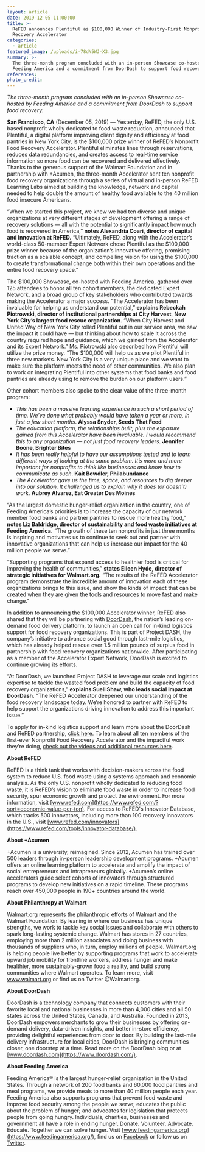 ```yaml
---
layout: article
date: 2019-12-05 11:00:00
title: >-
  ReFED announces Plentiful as $100,000 Winner of Industry-First Nonprofit Food
  Recovery Accelerator
categories:
  - article
featured_image: /uploads/i-78dN5WJ-X3.jpg
summary: >-
  The three-month program concluded with an in-person Showcase co-hosted by
  Feeding America and a commitment from DoorDash to support food recovery.
references:
photo_credit:
---
```


*The three-month program concluded with an in-person Showcase co-hosted by Feeding America and a commitment from DoorDash to support food recovery.*

**San Francisco, CA** (December 05, 2019) — Yesterday, ReFED, the only U.S. based nonprofit wholly dedicated to food waste reduction, announced that Plentiful, a digital platform improving client dignity and efficiency at food pantries in New York City, is the $100,000 prize winner of ReFED’s Nonprofit Food Recovery Accelerator. Plentiful eliminates lines through reservations, reduces data redundancies, and creates access to real-time service information so more food can be recovered and delivered effectively. Thanks to the generous support of the Walmart Foundation and in partnership with +Acumen, the three-month Accelerator sent ten nonprofit food recovery organizations through a series of virtual and in-person ReFED Learning Labs aimed at building the knowledge, network and capital needed to help double the amount of healthy food available to the 40 million food insecure Americans.&nbsp;

“When we started this project, we knew we had ten diverse and unique organizations at very different stages of development offering a range of recovery solutions — all with the potential to significantly impact how much food is recovered in America,” **notes Alexandria Coari, director of capital and innovation at ReFED.** “Ultimately, ReFED, along with the Accelerator’s world-class 50-member Expert Network chose Plentiful as the $100,000 prize winner because of the organization’s innovative offering, promising traction as a scalable concept, and compelling vision for using the $100,000 to create transformational change both within their own operations and the entire food recovery space.”&nbsp;

The $100,000 Showcase, co-hosted with Feeding America, gathered over 125 attendees to honor all ten cohort members, the dedicated Expert Network, and a broad group of key stakeholders who contributed towards making the Accelerator a major success. “The Accelerator has been invaluable for helping us understand our potential,” **explains Rebeckah Piotrowski, director of institutional partnerships at City Harvest**, **New York City’s largest food rescue organization**. “When City Harvest and United Way of New York City rolled Plentiful out in our service area, we saw the impact it could have — but thinking about how to scale it across the country required hope and guidance, which we gained from the Accelerator and its Expert Network.” Ms. Piotrowski also described how Plentiful will utilize the prize money. “The $100,000 will help us as we pilot Plentiful in three new markets. New York City is a very unique place and we want to make sure the platform meets the need of other communities. We also plan to work on integrating Plentiful into other systems that food banks and food pantries are already using to remove the burden on our platform users.”

Other cohort members also spoke to the clear value of the three-month program:

* *This has been a massive learning experience in such a short period of time. We’ve done what probably would have taken a year or more, in just a few short months*. **Alyssa Snyder, Seeds That Feed**
* *The education platform, the relationships built, plus the exposure gained from this Accelerator have been invaluable. I would recommend this to any organization — not just food recovery leaders*. **Jennifer Boone, Brighter Bites**
* *It has been really helpful to have our assumptions tested and to learn different ways of looking at the same problem. It’s more and more important for nonprofits to think like businesses and know how to communicate as such*. **Kait Bowdler, Philabundance**
* *The Accelerator gave us the time, space, and resources to dig deeper into our solution. It challenged us to explain why it does (or doesn’t) work*. **Aubrey Alvarez, Eat Greater Des Moines**

“As the largest domestic hunger-relief organization in the country, one of Feeding America’s priorities is to increase the capacity of our network member food banks and partner pantries to rescue more healthy food,” **notes Liz Baldridge, director of sustainability and food waste initiatives at Feeding America.** “The growth of these ten nonprofits in just three months is inspiring and motivates us to continue to seek out and partner with innovative organizations that can help us increase our impact for the 40 million people we serve.”&nbsp;&nbsp;

“Supporting programs that expand access to healthier food is critical for improving the health of communities,” **states Eileen Hyde, director of strategic initiatives for Walmart.org.** “The results of the ReFED Accelerator program demonstrate the incredible amount of innovation each of these organizations brings to this issue, and show the kinds of impact that can be created when they are given the tools and resources to move fast and make change."&nbsp;

In addition to announcing the $100,000 Accelerator winner, ReFED also shared that they will be partnering with [DoorDash](https://www.doordash.com/), the nation’s leading on-demand food delivery platform, to launch an open call for in-kind logistics support for food recovery organizations. This is part of Project DASH, the company’s initiative to advance social good through last-mile logistics, which has already helped rescue over 1.5 million pounds of surplus food in partnership with food recovery organizations nationwide. After participating as a member of the Accelerator Expert Network, DoorDash is excited to continue growing its efforts.

“At DoorDash, we launched Project DASH to leverage our scale and logistics expertise to tackle the wasted food problem and build the capacity of food recovery organizations,” **explains Sueli Shaw, who leads social impact at DoorDash**. “The ReFED Accelerator deepened our understanding of the food recovery landscape today. We’re honored to partner with ReFED to help support the organizations driving innovation to address this important issue.”

To apply for in-kind logistics support and learn more about the DoorDash and ReFED partnership, [click here](https://medium.com/@DoorDash/8cbb312e8e54). To learn about all ten members of the first-ever Nonprofit Food Recovery Accelerator and the impactful work they’re doing, [check out the videos and additional resources here](https://www.refed.com/2019accelerator).&nbsp;

**About ReFED**

ReFED is a think tank that works with decision-makers across the food system to reduce U.S. food waste using a systems approach and economic analysis. As the only U.S. nonprofit wholly dedicated to reducing food waste, it is ReFED’s vision to eliminate food waste in order to increase food security, spur economic growth and protect the environment. For more information, visit [www.refed.com](https://www.refed.com/?sort=economic-value-per-ton). For access to ReFED's Innovator Database, which tracks 500 innovators, including more than 100 recovery innovators in the U.S., visit [www.refed.com/innovators](https://www.refed.com/tools/innovator-database/).

**About +Acumen**

\+Acumen is a university, reimagined. Since 2012, Acumen has trained over 500 leaders through in-person leadership development programs. +Acumen offers an online learning platform to accelerate and amplify the impact of social entrepreneurs and intrapreneurs globally. +Acumen’s online accelerators guide select cohorts of innovators through structured programs to develop new initiatives on a rapid timeline. These programs reach over 450,000 people in 190+ countries around the world.

**About Philanthropy at Walmart**

Walmart.org represents the philanthropic efforts of Walmart and the Walmart Foundation. By leaning in where our business has unique strengths, we work to tackle key social issues and collaborate with others to spark long-lasting systemic change. Walmart has stores in 27 countries, employing more than 2 million associates and doing business with thousands of suppliers who, in turn, employ millions of people. Walmart.org is helping people live better by supporting programs that work to accelerate upward job mobility for frontline workers, address hunger and make healthier, more sustainably-grown food a reality, and build strong communities where Walmart operates. To learn more, visit www.walmart.org or find us on Twitter @Walmartorg.

**About DoorDash**

DoorDash is a technology company that connects customers with their favorite local and national businesses in more than 4,000 cities and all 50 states across the United States, Canada, and Australia. Founded in 2013, DoorDash empowers merchants to grow their businesses by offering on-demand delivery, data-driven insights, and better in-store efficiency, providing delightful experiences from door to door. By building the last-mile delivery infrastructure for local cities, DoorDash is bringing communities closer, one doorstep at a time. Read more on the DoorDash blog or at [www.doordash.com](https://www.doordash.com/).&nbsp;

**About Feeding America**

Feeding America&reg; is the largest hunger-relief organization in the United States. Through a network of 200 food banks and 60,000 food pantries and meal programs, we provide meals to more than 40 million people each year. Feeding America also supports programs that prevent food waste and improve food security among the people we serve; educates the public about the problem of hunger; and advocates for legislation that protects people from going hungry. Individuals, charities, businesses and government all have a role in ending hunger. Donate. Volunteer. Advocate. Educate. Together we can solve hunger. Visit [www.feedingamerica.org](https://www.feedingamerica.org/), find us on [Facebook](https://www.facebook.com/FeedingAmerica) or follow us on [Twitter](https://twitter.com/FeedingAmerica).